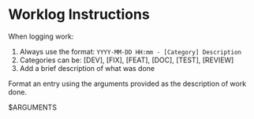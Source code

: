 # Worklog Instructions

When logging work:
1. Always use the format: `YYYY-MM-DD HH:mm - [Category] Description`
2. Categories can be: [DEV], [FIX], [FEAT], [DOC], [TEST], [REVIEW]
3. Add a brief description of what was done

Format an entry using the arguments provided as the description of work done.

$ARGUMENTS

